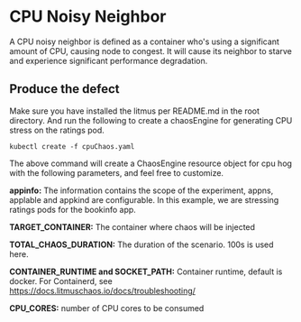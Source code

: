 # CPU Noisy Neighbor
A CPU noisy neighbor is defined as a container who's using a significant amount of CPU, causing node to congest. It will cause its neighbor to starve and experience significant performance degradation.

## Produce the defect
Make sure you have installed the litmus per README.md in the root directory. And run the following to create a chaosEngine for generating CPU stress on the ratings pod.

`kubectl create -f cpuChaos.yaml`

The above command will create a ChaosEngine resource object for cpu hog with the following parameters, and feel free to customize.

  **appinfo:** The information contains the scope of the experiment, appns, applable and appkind are configurable. In this example, we are stressing ratings pods for the bookinfo app.

  **TARGET_CONTAINER:** The container where chaos will be injected

  **TOTAL_CHAOS_DURATION:** The duration of the scenario. 100s is used here.

  **CONTAINER_RUNTIME and SOCKET_PATH:** Container runtime, default is docker. For Containerd, see https://docs.litmuschaos.io/docs/troubleshooting/

  **CPU_CORES:** number of CPU cores to be consumed
